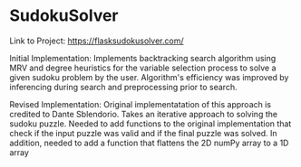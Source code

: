 # SudokuSolver
Link to Project: https://flasksudokusolver.com/

Initial Implementation: Implements backtracking search algorithm using MRV and degree heuristics for the variable selection process to solve a given sudoku problem by the user. Algorithm's efficiency was improved by inferencing during search and preprocessing prior to search.

Revised Implementation: Original implementatation of this approach is credited to Dante Sblendorio. Takes an iterative approach to solving the sudoku puzzle. Needed to add functions to the original implementation that check if the input puzzle was valid and if the final puzzle was solved. In addition, needed to add a function that flattens the 2D numPy array to a 1D array
